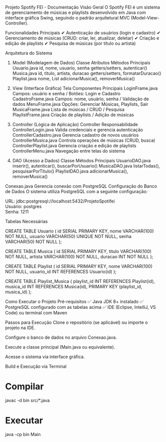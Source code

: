 Projeto Spotify FEI - Documentação
Visão Geral
O Spotify FEI é um sistema de gerenciamento de músicas e playlists desenvolvido em Java com interface gráfica Swing, seguindo o padrão arquitetural MVC (Model-View-Controller).

Funcionalidades Principais
✔ Autenticação de usuários (login e cadastro)
✔ Gerenciamento de músicas (CRUD: criar, ler, atualizar, deletar)
✔ Criação e edição de playlists
✔ Pesquisa de músicas (por título ou artista)

Arquitetura do Sistema
1. Model (Modelagem de Dados)
Classe	Atributos	Métodos Principais
Usuario.java	id, nome, usuario, senha	getters/setters, autenticar()
Musica.java	id, titulo, artista, duracao	getters/setters, formatarDuracao()
Playlist.java	nome, List<Musica>	adicionarMusica(), removerMusica()

2. View (Interface Gráfica)
Tela	Componentes Principais
LoginFrame.java	Campos: usuário e senha / Botões: Login e Cadastro
CadastroFrame.java	Campos: nome, usuário, senha / Validação de dados
MenuFrame.java	Opções: Gerenciar Músicas, Playlists, Sair
MusicaFrame.java	Lista de músicas / CRUD / Pesquisa
PlaylistFrame.java	Criação de playlists / Adição de músicas

3. Controller (Lógica de Aplicação)
Controller	Responsabilidade
ControllerLogin.java	Valida credenciais e gerencia autenticação
ControllerCadastro.java	Gerencia cadastro de novos usuários
ControllerMusica.java	Controla operações de músicas (CRUD, busca)
ControllerPlaylist.java	Gerencia criação e edição de playlists
ControllerMenu.java	Navegação entre telas do sistema

4. DAO (Acesso a Dados)
Classe	Métodos Principais
UsuarioDAO.java	inserir(), autenticar(), buscarPorUsuario()
MusicaDAO.java	listarTodas(), pesquisarPorTitulo()
PlaylistDAO.java	adicionarMusica(), removerMusica()



Conexao.java	Gerencia conexão com PostgreSQL
Configuração do Banco de Dados
O sistema utiliza PostgreSQL com a seguinte configuração:

URL: jdbc:postgresql://localhost:5432/ProjetoSpotifei  
Usuário: postgres  
Senha: 1211  


Tabelas Necessárias

CREATE TABLE Usuario (
    id SERIAL PRIMARY KEY,
    nome VARCHAR(100) NOT NULL,
    usuario VARCHAR(50) UNIQUE NOT NULL,
    senha VARCHAR(50) NOT NULL
);

CREATE TABLE Musica (
    id SERIAL PRIMARY KEY,
    titulo VARCHAR(100) NOT NULL,
    artista VARCHAR(100) NOT NULL,
    duracao INT NOT NULL
);

CREATE TABLE Playlist (
    id SERIAL PRIMARY KEY,
    nome VARCHAR(100) NOT NULL,
    usuario_id INT REFERENCES Usuario(id)
);

CREATE TABLE Playlist_Musica (
    playlist_id INT REFERENCES Playlist(id),
    musica_id INT REFERENCES Musica(id),
    PRIMARY KEY (playlist_id, musica_id)
);



Como Executar o Projeto
Pré-requisitos
✅ Java JDK 8+ instalado
✅ PostgreSQL configurado com as tabelas acima
✅ IDE (Eclipse, IntelliJ, VS Code) ou terminal com Maven

Passos para Execução
Clone o repositório (se aplicável) ou importe o projeto na IDE.

Configure o banco de dados no arquivo Conexao.java.

Execute a classe principal (Main.java ou equivalente).

Acesse o sistema via interface gráfica.

Build e Execução via Terminal
# Compilar
javac -d bin src/*.java  

# Executar
java -cp bin Main  
